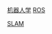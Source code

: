 <a href="机器人学/readme.md">机器人学</a>
<a href="ros/readme.md">ROS</a>

<a href="SLAM/readme.md">SLAM</a>